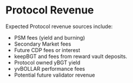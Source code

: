 # Protocol Revenue

Expected Protocol revenue sources include:

- PSM fees (yield and burning)
- Secondary Market fees
- Future CDP fees or interest
- keepBGT and fees from reward vault deposits.
- Protocol owned yBGT yield
- yvBOLLAR performance fees
- Potential future validator revenue
